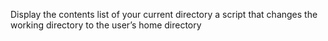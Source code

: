 Display the contents list of your current directory
a script that changes the working directory to the user’s home directory
